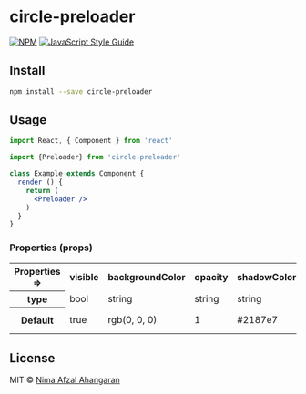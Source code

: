 # circle-preloader

> 

[![NPM](https://img.shields.io/npm/v/circle-preloader.svg)](https://www.npmjs.com/package/circle-preloader) [![JavaScript Style Guide](https://img.shields.io/badge/code_style-standard-brightgreen.svg)](https://standardjs.com)

## Install

```bash
npm install --save circle-preloader
```

## Usage

```jsx
import React, { Component } from 'react'

import {Preloader} from 'circle-preloader'

class Example extends Component {
  render () {
    return (
      <Preloader />
    )
  }
}
```

### Properties (props)

<table>
  <tr>
    <th>Properties =></th>
    <th>visible</th>
    <th>backgroundColor</th>
    <th>opacity</th>
    <th>shadowColor</th>
    <th>outerColor</th>
    <th>innerColor</th>
  </tr>
  <tr>
    <th>type</th>
    <td>bool</td>
    <td>string</td>
    <td>string</td>
    <td>string</td>
    <td>string</td>
    <td>string</td>
  </tr>
  <tr>
    <th>Default</th>
    <td>true</td>
    <td>rgb(0, 0, 0)</td>
    <td>1</td>
    <td>#2187e7</td>
    <td>rgb(0, 183, 229)</td>
    <td>rgb(0, 183, 229)</td>
  </tr>
</table>

## License

MIT © [Nima Afzal Ahangaran](https://github.com/nimvb)


